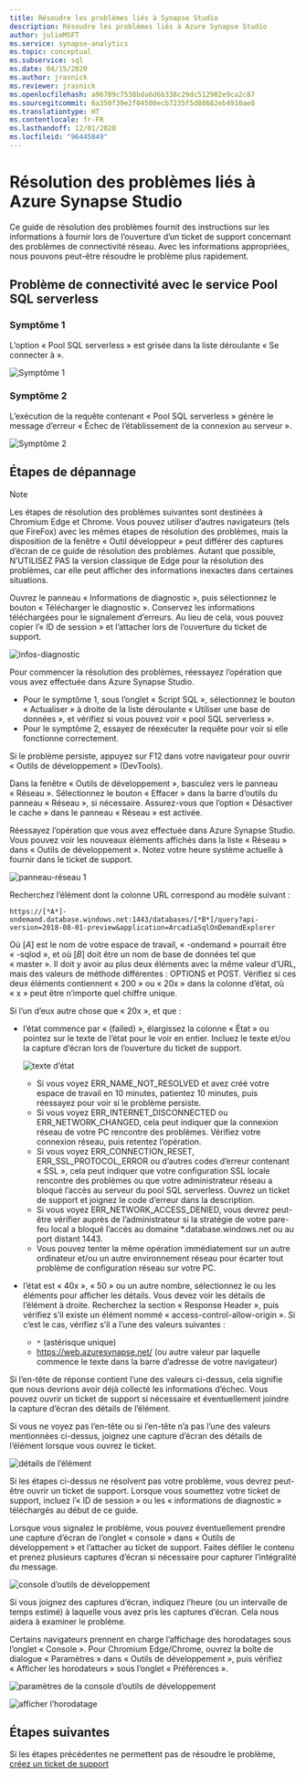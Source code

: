 ```yaml
---
title: Résoudre les problèmes liés à Synapse Studio
description: Résoudre les problèmes liés à Azure Synapse Studio
author: julieMSFT
ms.service: synapse-analytics
ms.topic: conceptual
ms.subservice: sql
ms.date: 04/15/2020
ms.author: jrasnick
ms.reviewer: jrasnick
ms.openlocfilehash: a96709c7538bda6d6b338c29dc512902e9ca2c87
ms.sourcegitcommit: 6a350f39e2f04500ecb7235f5d88682eb4910ae8
ms.translationtype: HT
ms.contentlocale: fr-FR
ms.lasthandoff: 12/01/2020
ms.locfileid: "96445849"
---
```

# <a name="azure-synapse-studio-troubleshooting"></a>Résolution des problèmes liés à Azure Synapse Studio

Ce guide de résolution des problèmes fournit des instructions sur les informations à fournir lors de l’ouverture d’un ticket de support concernant des problèmes de connectivité réseau. Avec les informations appropriées, nous pouvons peut-être résoudre le problème plus rapidement.

## <a name="serverless-sql-pool-service-connectivity-issue"></a>Problème de connectivité avec le service Pool SQL serverless

### <a name="symptom-1"></a>Symptôme 1

L’option « Pool SQL serverless » est grisée dans la liste déroulante « Se connecter à ».

![Symptôme 1](media/troubleshooting-synapse-studio/symptom1v2.png)

### <a name="symptom-2"></a>Symptôme 2

L’exécution de la requête contenant « Pool SQL serverless » génère le message d’erreur « Échec de l’établissement de la connexion au serveur ».

![Symptôme 2](media/troubleshooting-synapse-studio/symptom2.png)
 

## <a name="troubleshooting-steps"></a>Étapes de dépannage

> [!NOTE] 
>    Les étapes de résolution des problèmes suivantes sont destinées à Chromium Edge et Chrome. Vous pouvez utiliser d’autres navigateurs (tels que FireFox) avec les mêmes étapes de résolution des problèmes, mais la disposition de la fenêtre « Outil développeur » peut différer des captures d’écran de ce guide de résolution des problèmes. Autant que possible, N’UTILISEZ PAS la version classique de Edge pour la résolution des problèmes, car elle peut afficher des informations inexactes dans certaines situations.

Ouvrez le panneau « Informations de diagnostic », puis sélectionnez le bouton « Télécharger le diagnostic ». Conservez les informations téléchargées pour le signalement d’erreurs. Au lieu de cela, vous pouvez copier l’« ID de session » et l’attacher lors de l’ouverture du ticket de support.

![infos-diagnostic](media/troubleshooting-synapse-studio/diagnostic-info-download.png)

Pour commencer la résolution des problèmes, réessayez l’opération que vous avez effectuée dans Azure Synapse Studio.

- Pour le symptôme 1, sous l’onglet « Script SQL », sélectionnez le bouton « Actualiser » à droite de la liste déroulante « Utiliser une base de données », et vérifiez si vous pouvez voir « pool SQL serverless ».
- Pour le symptôme 2, essayez de réexécuter la requête pour voir si elle fonctionne correctement.

Si le problème persiste, appuyez sur F12 dans votre navigateur pour ouvrir « Outils de développement » (DevTools).

Dans la fenêtre « Outils de développement », basculez vers le panneau « Réseau ». Sélectionnez le bouton « Effacer » dans la barre d’outils du panneau « Réseau », si nécessaire.
Assurez-vous que l’option « Désactiver le cache » dans le panneau « Réseau » est activée.

Réessayez l’opération que vous avez effectuée dans Azure Synapse Studio. Vous pouvez voir les nouveaux éléments affichés dans la liste « Réseau » dans « Outils de développement ». Notez votre heure système actuelle à fournir dans le ticket de support.

![panneau-réseau 1](media/troubleshooting-synapse-studio/network-panel.png)

Recherchez l’élément dont la colonne URL correspond au modèle suivant :

`https://[*A*]-ondemand.database.windows.net:1443/databases/[*B*]/query?api-version=2018-08-01-preview&application=ArcadiaSqlOnDemandExplorer`

Où [*A*] est le nom de votre espace de travail, « -ondemand » pourrait être « -sqlod », et où [*B*] doit être un nom de base de données tel que « master ». Il doit y avoir au plus deux éléments avec la même valeur d’URL, mais des valeurs de méthode différentes : OPTIONS et POST. Vérifiez si ces deux éléments contiennent « 200 » ou « 20x » dans la colonne d’état, où « x » peut être n’importe quel chiffre unique.

Si l’un d’eux autre chose que « 20x », et que :

- l’état commence par « (failed) », élargissez la colonne « État » ou pointez sur le texte de l’état pour le voir en entier. Incluez le texte et/ou la capture d’écran lors de l’ouverture du ticket de support.

    ![texte d’état](media/troubleshooting-synapse-studio/status-text.png)

    - Si vous voyez ERR_NAME_NOT_RESOLVED et avez créé votre espace de travail en 10 minutes, patientez 10 minutes, puis réessayez pour voir si le problème persiste.
    - Si vous voyez ERR_INTERNET_DISCONNECTED ou ERR_NETWORK_CHANGED, cela peut indiquer que la connexion réseau de votre PC rencontre des problèmes. Vérifiez votre connexion réseau, puis retentez l’opération.
    - Si vous voyez ERR_CONNECTION_RESET, ERR_SSL_PROTOCOL_ERROR ou d’autres codes d’erreur contenant « SSL », cela peut indiquer que votre configuration SSL locale rencontre des problèmes ou que votre administrateur réseau a bloqué l’accès au serveur du pool SQL serverless. Ouvrez un ticket de support et joignez le code d’erreur dans la description.
    - Si vous voyez ERR_NETWORK_ACCESS_DENIED, vous devrez peut-être vérifier auprès de l’administrateur si la stratégie de votre pare-feu local a bloqué l’accès au domaine *.database.windows.net ou au port distant 1443.
    - Vous pouvez tenter la même opération immédiatement sur un autre ordinateur et/ou un autre environnement réseau pour écarter tout problème de configuration réseau sur votre PC.

- l’état est « 40x », « 50 » ou un autre nombre, sélectionnez le ou les éléments pour afficher les détails. Vous devez voir les détails de l’élément à droite. Recherchez la section « Response Header », puis vérifiez s’il existe un élément nommé « access-control-allow-origin ». Si c’est le cas, vérifiez s’il a l’une des valeurs suivantes :

    - `*` (astérisque unique)
    - https://web.azuresynapse.net/ (ou autre valeur par laquelle commence le texte dans la barre d’adresse de votre navigateur)

Si l’en-tête de réponse contient l’une des valeurs ci-dessus, cela signifie que nous devrions avoir déjà collecté les informations d’échec. Vous pouvez ouvrir un ticket de support si nécessaire et éventuellement joindre la capture d’écran des détails de l’élément.

Si vous ne voyez pas l’en-tête ou si l’en-tête n’a pas l’une des valeurs mentionnées ci-dessus, joignez une capture d’écran des détails de l’élément lorsque vous ouvrez le ticket.

 
![détails de l’élément](media/troubleshooting-synapse-studio/item-details.png)
 
Si les étapes ci-dessus ne résolvent pas votre problème, vous devrez peut-être ouvrir un ticket de support. Lorsque vous soumettez votre ticket de support, incluez l’« ID de session » ou les « informations de diagnostic » téléchargés au début de ce guide.

Lorsque vous signalez le problème, vous pouvez éventuellement prendre une capture d’écran de l’onglet « console » dans « Outils de développement » et l’attacher au ticket de support. Faites défiler le contenu et prenez plusieurs captures d’écran si nécessaire pour capturer l’intégralité du message.

![console d’outils de développement](media/troubleshooting-synapse-studio/developer-tool-console.png)

Si vous joignez des captures d’écran, indiquez l’heure (ou un intervalle de temps estimé) à laquelle vous avez pris les captures d’écran. Cela nous aidera à examiner le problème.

Certains navigateurs prennent en charge l’affichage des horodatages sous l’onglet « Console ». Pour Chromium Edge/Chrome, ouvrez la boîte de dialogue « Paramètres » dans « Outils de développement », puis vérifiez « Afficher les horodateurs » sous l’onglet « Préférences ».

![paramètres de la console d’outils de développement](media/troubleshooting-synapse-studio/developer-tool-console-settings.png)

![afficher l’horodatage](media/troubleshooting-synapse-studio/show-time-stamp.png)

## <a name="next-steps"></a>Étapes suivantes
Si les étapes précédentes ne permettent pas de résoudre le problème, [créez un ticket de support](../../sql-data-warehouse/sql-data-warehouse-get-started-create-support-ticket.md?toc=/azure/synapse-analytics/toc.json&bc=/azure/synapse-analytics/breadcrumb/toc.json)
